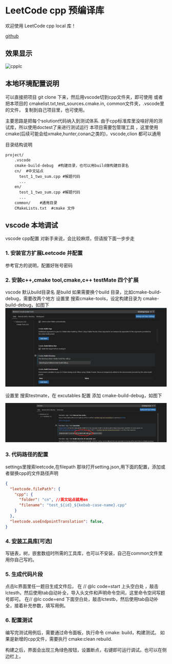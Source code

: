# LeetCode cpp 预编译库

欢迎使用 LeetCode cpp local 库！

[github](https://github.com/zonewave/leetcode-local-debug-tmpl)


## 效果显示
![cpplc](cpplc.gif)

## 本地环境配置说明
可以直接把项目 git clone 下来，然后用vscode切到cpp文件夹，即可使用
或者把本项目的 cmakelist.txt,test_sources.cmake.in, common文件夹，.vscode里的文件， 复制到自己项目里，也可使用。

主要思路是把每个solution代码纳入到测试体系.
由于cpp标准库里没啥好用的测试库，所以使用doctest了来进行测试运行
本项目需要包管理工具 ，这里使用cmake(后续可能会给xmake,hunter,conan之类的)，vscode,clion 都可以通用

目录结构说明
```
project/
    .vscode
    cmake-build-debug  #构建目录，也可以用build做构建目录名
    cn/  #中文站点
      test_1_two_sum.cpp #解题代码
      ...
    en/ 
      test_1_two_sum.cpp #解题代码
      ...
    common/    #通用目录
    CMakeLists.txt  #cmake 文件
```

## vscode 本地调试
vscode cpp配置 对新手来说，会比较麻烦，但请按下面一步步走
### 1. 安装官方扩展Leetcode 并配置 

参考官方的说明，配置好账号密码

### 2. 安装c++,cmake tool,cmake,c++ testMate 四个扩展

vscode 默认build目录名 是build
如果需要换个build 目录，比如cmake-build-debug，需要改两个地方
设置里 搜索cmake-tools，设定构建目录为 cmake-build-debug，如图下
![builddir](./img/builddir.png)

设置里 搜索testmate，在 excutables 配置 添加 cmake-build-debug，如图下

![testmatedir](./img/testmatedir.png)


### 3. 代码路径的配置
settings里搜索leetcode,在filepath 那块打开setting.json,用下面的配置，添加或者替换cpp的文件路径声明

```json
{
  "leetcode.filePath": {
    "cpp": {
      "folder": "cn", //英文站点就用en
      "filename": "test_${id}_${kebab-case-name}.cpp"
    }
  },
  "leetcode.useEndpointTranslation": false,
}
```

### 4. [安装工具库](#安装工具库方式)[可选]
写链表，树，嵌套数组时所需的工具库，也可以不安装，自己在common文件里用你自己写的。

### 5. 生成代码片段

点击lc界面里任一题目生成文件后，
在    // @lc code=start 上头空白处 ，敲击lctesth，然后使用tab自动补全，导入头文件和声明命令空间，这里命令空间写题号即可。
在// @lc code=end 下面空白处，敲击lctestb，然后使用tab自动补全，接着补充参数，填写用例。

### 6. 配置测试

编写完测试用例后，需要通过命令面板，执行命令 cmake: build，构建测试。
如果是新增的cpp文件，需要执行 cmake:clean rebuild.

构建之后，界面会出现三角绿色按钮，设置断点，右键即可运行调试。也可以在侧边栏上，






